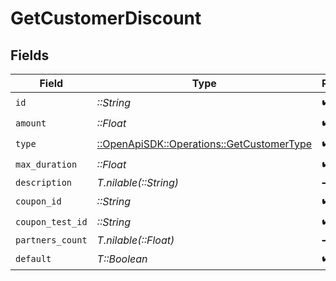# GetCustomerDiscount


## Fields

| Field                                                                                   | Type                                                                                    | Required                                                                                | Description                                                                             |
| --------------------------------------------------------------------------------------- | --------------------------------------------------------------------------------------- | --------------------------------------------------------------------------------------- | --------------------------------------------------------------------------------------- |
| `id`                                                                                    | *::String*                                                                              | :heavy_check_mark:                                                                      | N/A                                                                                     |
| `amount`                                                                                | *::Float*                                                                               | :heavy_check_mark:                                                                      | N/A                                                                                     |
| `type`                                                                                  | [::OpenApiSDK::Operations::GetCustomerType](../../models/operations/getcustomertype.md) | :heavy_check_mark:                                                                      | N/A                                                                                     |
| `max_duration`                                                                          | *::Float*                                                                               | :heavy_check_mark:                                                                      | N/A                                                                                     |
| `description`                                                                           | *T.nilable(::String)*                                                                   | :heavy_minus_sign:                                                                      | N/A                                                                                     |
| `coupon_id`                                                                             | *::String*                                                                              | :heavy_check_mark:                                                                      | N/A                                                                                     |
| `coupon_test_id`                                                                        | *::String*                                                                              | :heavy_check_mark:                                                                      | N/A                                                                                     |
| `partners_count`                                                                        | *T.nilable(::Float)*                                                                    | :heavy_minus_sign:                                                                      | N/A                                                                                     |
| `default`                                                                               | *T::Boolean*                                                                            | :heavy_check_mark:                                                                      | N/A                                                                                     |